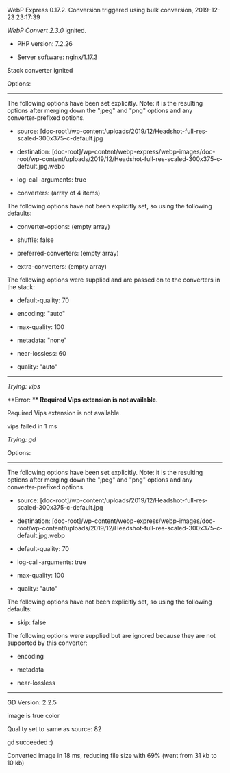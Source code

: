 WebP Express 0.17.2. Conversion triggered using bulk conversion, 2019-12-23 23:17:39

*WebP Convert 2.3.0*  ignited.
- PHP version: 7.2.26
- Server software: nginx/1.17.3

Stack converter ignited

Options:
------------
The following options have been set explicitly. Note: it is the resulting options after merging down the "jpeg" and "png" options and any converter-prefixed options.
- source: [doc-root]/wp-content/uploads/2019/12/Headshot-full-res-scaled-300x375-c-default.jpg
- destination: [doc-root]/wp-content/webp-express/webp-images/doc-root/wp-content/uploads/2019/12/Headshot-full-res-scaled-300x375-c-default.jpg.webp
- log-call-arguments: true
- converters: (array of 4 items)

The following options have not been explicitly set, so using the following defaults:
- converter-options: (empty array)
- shuffle: false
- preferred-converters: (empty array)
- extra-converters: (empty array)

The following options were supplied and are passed on to the converters in the stack:
- default-quality: 70
- encoding: "auto"
- max-quality: 100
- metadata: "none"
- near-lossless: 60
- quality: "auto"
------------


*Trying: vips* 

**Error: ** **Required Vips extension is not available.** 
Required Vips extension is not available.
vips failed in 1 ms

*Trying: gd* 

Options:
------------
The following options have been set explicitly. Note: it is the resulting options after merging down the "jpeg" and "png" options and any converter-prefixed options.
- source: [doc-root]/wp-content/uploads/2019/12/Headshot-full-res-scaled-300x375-c-default.jpg
- destination: [doc-root]/wp-content/webp-express/webp-images/doc-root/wp-content/uploads/2019/12/Headshot-full-res-scaled-300x375-c-default.jpg.webp
- default-quality: 70
- log-call-arguments: true
- max-quality: 100
- quality: "auto"

The following options have not been explicitly set, so using the following defaults:
- skip: false

The following options were supplied but are ignored because they are not supported by this converter:
- encoding
- metadata
- near-lossless
------------

GD Version: 2.2.5
image is true color
Quality set to same as source: 82
gd succeeded :)

Converted image in 18 ms, reducing file size with 69% (went from 31 kb to 10 kb)
